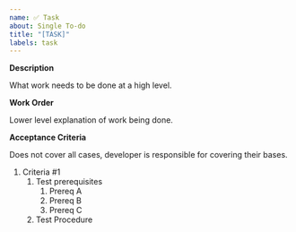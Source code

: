```yaml
---
name: ✅ Task
about: Single To-do
title: "[TASK]"
labels: task
---
```


**Description**

What work needs to be done at a high level.

**Work Order**

Lower level explanation of work being done.

**Acceptance Criteria**

Does not cover all cases, developer is responsible for covering their bases.

1. Criteria #1
   1. Test prerequisites
      1. Prereq A
      2. Prereq B
      3. Prereq C
   2. Test Procedure